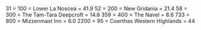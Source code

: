 31 = 100 = Lower La Noscea = 41.9
52 = 200 = New Gridania = 21.4
58 = 300 = The Tam-Tara Deepcroft = 14.6
359 = 400 = The Navel = 8.6
733 = 800 = Mizzenmast Inn = 6.0
2200 = 95 = Coerthas Western Highlands = 44
